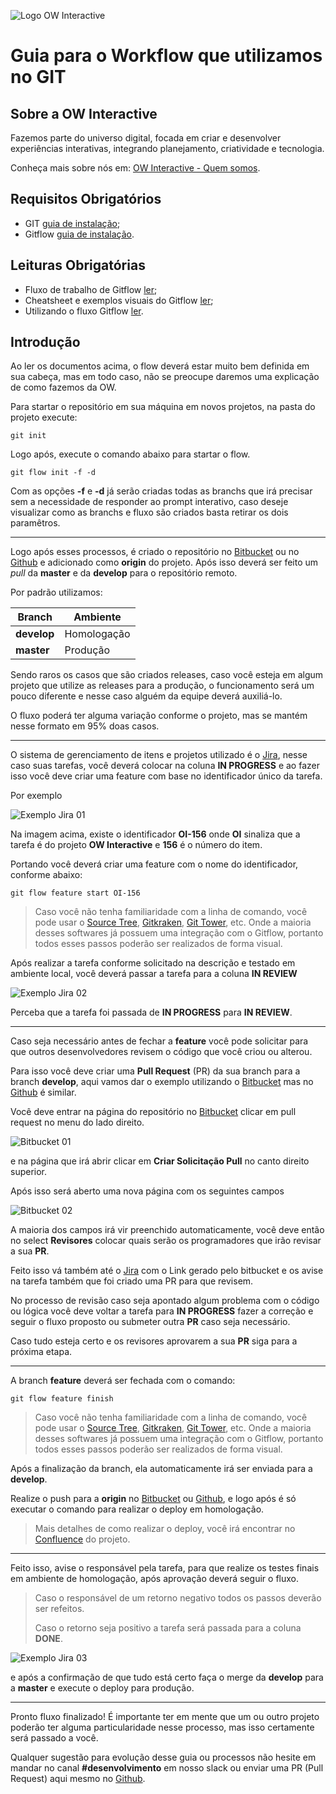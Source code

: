 ![Logo OW Interactive](https://github.com/owInteractive/OW-GIT-workflow/raw/master/media/logo.jpg "OW Interactive")

# Guia para o Workflow que utilizamos no GIT

## Sobre a OW Interactive
Fazemos parte do universo digital, focada em criar e desenvolver experiências interativas, integrando planejamento, criatividade e tecnologia.

Conheça mais sobre nós em: [OW Interactive - Quem somos](http://www.owinteractive.com/quem-somos/).

## Requisitos Obrigatórios
- GIT [guia de instalação](https://git-scm.com/book/en/v2/Getting-Started-Installing-Git);
- Gitflow [guia de instalação](https://danielkummer.github.io/git-flow-cheatsheet/index.pt_BR.html).

## Leituras Obrigatórias
- Fluxo de trabalho de Gitflow [ler](https://www.atlassian.com/br/git/tutorials/comparing-workflows/gitflow-workflow);
- Cheatsheet e exemplos visuais do Gitflow [ler](https://danielkummer.github.io/git-flow-cheatsheet/index.pt_BR.html);
- Utilizando o fluxo Gitflow [ler](https://medium.com/trainingcenter/utilizando-o-fluxo-git-flow-e63d5e0d5e04).

## Introdução
Ao ler os documentos acima, o flow deverá estar muito bem definida em sua cabeça, mas em todo caso, não se preocupe daremos uma explicação de como fazemos da OW.

Para startar o repositório em sua máquina em novos projetos, na pasta do projeto execute:

```git init```

Logo após, execute o comando abaixo para startar o flow.

```git flow init -f -d```

Com as opções **-f** e **-d** já serão criadas todas as branchs que irá precisar sem a necessidade de responder ao prompt interativo, caso deseje visualizar como as branchs e fluxo são criados basta retirar os dois paramêtros.

----------

Logo após esses processos, é criado o repositório no [Bitbucket](https://bitbucket.org/owinteractive) ou no [Github](https://github.com/owinteractive) e adicionado como **origin** do projeto. Após isso deverá ser feito um *pull* da **master** e da **develop** para o repositório remoto.

Por padrão utilizamos:

| Branch  |Ambiente  |
|-----------|------------|
|**develop**| Homologação|
|**master** |Produção  |

Sendo raros os casos que são criados releases, caso você esteja em algum projeto que utilize as releases para a produção, o funcionamento será um pouco diferente e nesse caso alguém da equipe deverá auxiliá-lo.

O fluxo poderá ter alguma variação conforme o projeto, mas se mantém nesse formato em 95% doas casos.

----------

O sistema de gerenciamento de itens e projetos utilizado é o [Jira](https://www.atlassian.com/br/software/jira), nesse caso suas tarefas, você deverá colocar na coluna **IN PROGRESS** e ao fazer isso você deve criar uma feature com base no identificador único da tarefa.

Por exemplo

![Exemplo Jira 01](https://github.com/owInteractive/OW-GIT-workflow/raw/master/media/jira-01.jpg "Exemplo Jira 01")

Na imagem acima, existe o identificador **OI-156** onde **OI** sinaliza que a tarefa é do projeto **OW Interactive** e **156** é o número do item.

Portando você deverá criar uma feature com o nome do identificador, conforme abaixo:

```git flow feature start OI-156```

> Caso você não tenha familiaridade com a linha de comando, você pode usar o [Source Tree](https://www.sourcetreeapp.com/), [Gitkraken](https://www.gitkraken.com/), [Git Tower](https://www.git-tower.com/mac), etc. Onde a maioria desses softwares já possuem uma integração com o Gitflow, portanto todos esses passos poderão ser realizados de forma visual.

Após realizar a tarefa conforme solicitado na descrição e testado em ambiente local, você deverá passar a tarefa para a coluna **IN REVIEW**

![Exemplo Jira 02](https://github.com/owInteractive/OW-GIT-workflow/raw/master/media/jira-02.jpg "Exemplo Jira 02")

Perceba que a tarefa foi passada de **IN PROGRESS** para **IN REVIEW**.

----------

Caso seja necessário antes de fechar a **feature** você pode solicitar para que outros desenvolvedores revisem o código que você criou ou alterou.

Para isso você deve criar uma **Pull Request** (PR) da sua branch para a branch **develop**, aqui vamos dar o exemplo utilizando o [Bitbucket](https://bitbucket.org/owinteractive) mas no [Github](https://github.com/owinteractive) é similar.

Você deve entrar na página do repositório no [Bitbucket](https://bitbucket.org/owinteractive) clicar em pull request no menu do lado direito.

![Bitbucket 01](https://github.com/owInteractive/OW-GIT-workflow/raw/master/media/bitbucket-01.jpg "Exemplo Bitbucket 01")

e na página que irá abrir clicar em **Criar Solicitação Pull** no canto direito superior.

Após isso será aberto uma nova página com os seguintes campos

![Bitbucket 02](https://github.com/owInteractive/OW-GIT-workflow/raw/master/media/bitbucket-02.jpg "Exemplo Bitbucket 02")

A maioria dos campos irá vir preenchido automaticamente, você deve então no select **Revisores** colocar quais serão os programadores que irão revisar a sua **PR**.

Feito isso vá também até o [Jira](https://www.atlassian.com/br/software/jira) com o Link gerado pelo bitbucket e os avise na tarefa também que foi criado uma PR para que revisem.

No processo de revisão caso seja apontado algum problema com o código ou lógica você deve voltar a tarefa para **IN PROGRESS** fazer a correção e seguir o fluxo proposto ou submeter outra **PR** caso seja necessário.

Caso tudo esteja certo e os revisores aprovarem a sua **PR** siga para a próxima etapa.

----------

A branch **feature** deverá ser fechada com o comando:

```git flow feature finish```

> Caso você não tenha familiaridade com a linha de comando, você pode usar o [Source Tree](https://www.sourcetreeapp.com/), [Gitkraken](https://www.gitkraken.com/), [Git Tower](https://www.git-tower.com/mac), etc. Onde a maioria desses softwares já possuem uma integração com o Gitflow, portanto todos esses passos poderão ser realizados de forma visual.

Após a finalização da branch, ela automaticamente irá ser enviada para a **develop**.

Realize o push para a **origin** no [Bitbucket](https://bitbucket.org/owinteractive) ou [Github](https://github.com/owinteractive), e logo após é só executar o comando para realizar o deploy em homologação.

> Mais detalhes de como realizar o deploy, você irá encontrar no [Confluence](https://www.atlassian.com/br/software/confluence) do projeto.

----------

Feito isso, avise o responsável pela tarefa, para que realize os testes finais em ambiente de homologação, após aprovação deverá seguir o fluxo.

> Caso o responsável de um retorno negativo todos os passos deverão ser refeitos.
>
> Caso o retorno seja positivo a tarefa será passada para a coluna **DONE**.

![Exemplo Jira 03](https://github.com/owInteractive/OW-GIT-workflow/raw/master/media/jira-03.jpg "Exemplo Jira 03")

e após a confirmação de que tudo está certo faça o merge da **develop** para a **master** e execute o deploy para produção.

----------

Pronto fluxo finalizado! É importante ter em mente que um ou outro projeto poderão ter alguma particularidade nesse processo, mas isso certamente será passado a você.

Qualquer sugestão para evolução desse guia ou processos não hesite em mandar no canal **#desenvolvimento** em nosso slack ou enviar uma PR (Pull Request) aqui mesmo no [Github](https://github.com/owinteractive).
